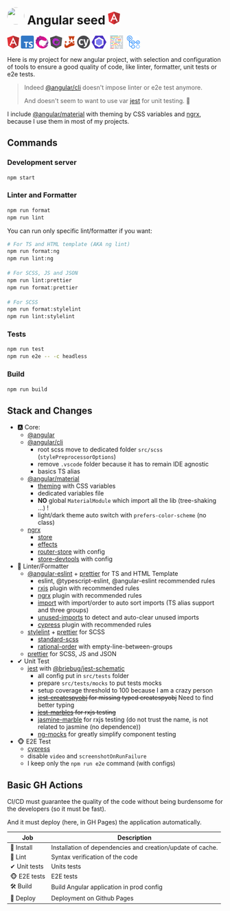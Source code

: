 # <img src="https://avatars.githubusercontent.com/u/22544289" width="40" height="40" style="border-radius: 50%"/> Angular seed ![angular](https://raw.githubusercontent.com/kekel87/readme-images/master/angular.png)

![angular](https://raw.githubusercontent.com/kekel87/readme-images/master/angular.png)
![typescript](https://raw.githubusercontent.com/kekel87/readme-images/master/typescript.png)
![rxjs](https://raw.githubusercontent.com/kekel87/readme-images/master/rxjs.png)
![ngrx](https://raw.githubusercontent.com/kekel87/readme-images/master/ngrx.png)
![jest](https://raw.githubusercontent.com/kekel87/readme-images/master/jest.png)
![cypress](https://raw.githubusercontent.com/kekel87/readme-images/master/cypress.png)
![eslint](https://raw.githubusercontent.com/kekel87/readme-images/master/eslint.png)
![prettier](https://raw.githubusercontent.com/kekel87/readme-images/master/prettier.png)
![github-actions](https://raw.githubusercontent.com/kekel87/readme-images/master/github-actions.png)

Here is my project for new angular project, with selection and configuration of tools to ensure a good quality of code, like linter, formatter, unit tests or e2e tests.

> Indeed [@angular/cli](https://github.com/angular/angular-cli) doesn't impose linter or e2e test anymore.
>
> And doesn't seem to want to use var [jest](https://jestjs.io/fr/) for unit testing. 🤷

I include [@angular/material](https://material.angular.io/) with theming by CSS variables and [ngrx](https://ngrx.io/), because I use them in most of my projects.

## Commands

### Development server

```bash
npm start
```

### Linter and Formatter

```bash
npm run format
npm run lint
```

You can run only specific lint/formatter if you want:

```bash
# For TS and HTML template (AKA ng lint)
npm run format:ng
npm run lint:ng

# For SCSS, JS and JSON
npm run lint:prettier
npm run format:prettier

# For SCSS
npm run format:stylelint
npm run lint:stylelint
```

### Tests

```bash
npm run test
npm run e2e -- -c headless
```

### Build

```bash
npm run build
```

## Stack and Changes

- 🅰️ Core:
  - [@angular](https://angular.io/docs)
  - [@angular/cli](https://angular.io/cli)
    - root scss move to dedicated folder `src/scss` (`stylePreprocessorOptions`)
    - remove `.vscode` folder because it has to remain IDE agnostic
    - basics TS alias
  - [@angular/material](https://material.angular.io/)
    - [theming](https://material.angular.io/guide/theming) with CSS variables
    - dedicated variables file
    - **NO** global `MaterialModule` which import all the lib (tree-shaking ...) !
    - light/dark theme auto switch with `prefers-color-scheme` (no class)
  - [ngrx](https://ngrx.io/)
    - [store](https://www.npmjs.com/package/@ngrx/store)
    - [effects](https://www.npmjs.com/package/@ngrx/effects)
    - [router-store](https://www.npmjs.com/package/@ngrx/router-store) with config
    - [store-devtools](https://www.npmjs.com/package/@ngrx/store-devtools) with config
- 👮 Linter/Formatter
  - [@angular-eslint](https://www.npmjs.com/package/@angular-eslint/schematics) + [prettier](https://www.npmjs.com/package/eslint-config-prettier) for TS and HTML Template
    - eslint, @typescript-eslint, @angular-eslint recommended rules
    - [rxjs](https://www.npmjs.com/package/eslint-plugin-rxjs) plugin with recommended rules
    - [ngrx](https://ngrx.io/guide/eslint-plugin) plugin with recommended rules
    - [import](https://www.npmjs.com/package/eslint-plugin-import) with import/order to auto sort imports (TS alias support and three groups)
    - [unused-imports](https://www.npmjs.com/package/eslint-plugin-unused-imports) to detect and auto-clear unused imports
    - [cypress](https://www.npmjs.com/package/eslint-plugin-cypress) plugin with recommended rules
  - [stylelint](https://www.npmjs.com/package/stylelint) + [prettier](https://www.npmjs.com/package/stylelint-config-prettier) for SCSS
    - [standard-scss](https://www.npmjs.com/package/stylelint-config-standard-scss)
    - [rational-order](https://www.npmjs.com/package/@greenly/stylelint-config-rational-order) with empty-line-between-groups
  - [prettier](https://www.npmjs.com/package/prettier) for SCSS, JS and JSON
- ✔ Unit Test
  - [jest](https://www.npmjs.com/package/jest) with [@briebug/jest-schematic](https://www.npmjs.com/package/@briebug/jest-schematic)
    - all config put in `src/tests` folder
    - prepare `src/tests/mocks` to put tests mocks
    - setup coverage threshold to 100 because I am a crazy person
    - ~~[jest-createspyobj](https://www.npmjs.com/package/jest-createspyobj) for missing typed createspyobj~~ Need to find better typing
    - ~~[jest-marbles](https://www.npmjs.com/package/jest-marbles) for rxjs testing~~
    - [jasmine-marble](https://www.npmjs.com/package/jasmine-marbles) for rxjs testing (do not trust the name, is not related to jasmine (no dependence))
    - [ng-mocks](https://www.npmjs.com/package/ng-mocks) for greatly simplify component testing
- 🐵 E2E Test
  - [cypress](https://www.npmjs.com/package/@cypress/schematic)
  - disable `video` and `screenshotOnRunFailure`
  - I keep only the `npm run e2e` command (with configs)

## Basic GH Actions

CI/CD must guarantee the quality of the code without being burdensome for the developers (so it must be fast).

And it must deploy (here, in GH Pages) the application automatically.

| Job          | Description                                                |
| ------------ | ---------------------------------------------------------- |
| 🚧 Install   | Installation of dependencies and creation/update of cache. |
| 👮 Lint      | Syntax verification of the code                            |
| ✔ Unit tests | Units tests                                                |
| 🐵 E2E tests | E2E tests                                                  |
| 🛠️ Build     | Build Angular application in prod config                   |
| 🚀 Deploy    | Deployment on Github Pages                                 |
